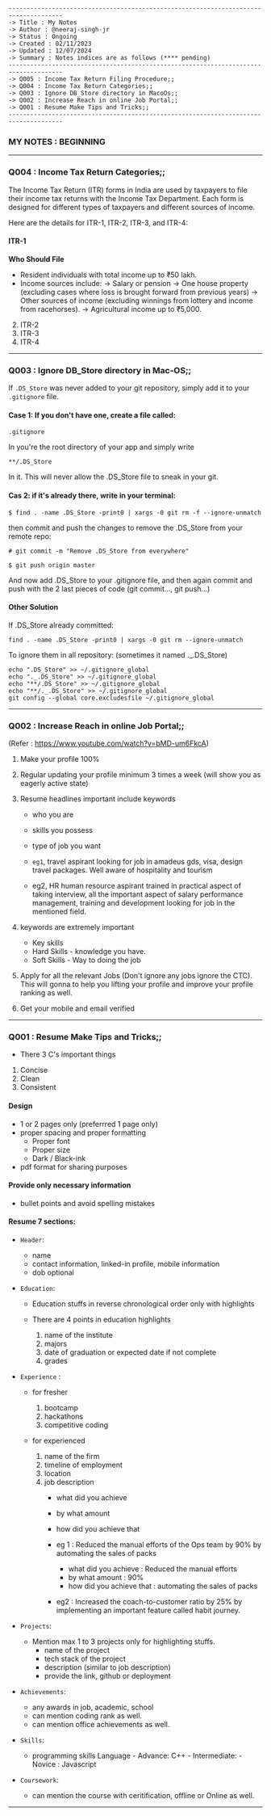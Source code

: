 ````
-------------------------------------------------------------------------------------
-> Title : My Notes
-> Author : @neeraj-singh-jr
-> Status : Ongoing
-> Created : 02/11/2023
-> Updated : 12/07/2024
-> Summary : Notes indices are as follows (**** pending)
-------------------------------------------------------------------------------------
-> Q005 : Income Tax Return Filing Procedure;;
-> Q004 : Income Tax Return Categories;;
-> Q003 : Ignore DB_Store directory in MacoOs;;
-> Q002 : Increase Reach in online Job Portal;;
-> Q001 : Resume Make Tips and Tricks;;
-------------------------------------------------------------------------------------
````

### MY NOTES : BEGINNING 

-------------------------------------------------------------------------------------
### Q004 : Income Tax Return Categories;;

The Income Tax Return (ITR) forms in India are used by taxpayers to file 
their income tax returns with the Income Tax Department. Each form is 
designed for different types of taxpayers and different sources of income. 

Here are the details for ITR-1, ITR-2, ITR-3, and ITR-4:

#### ITR-1

**Who Should File**

- Resident individuals with total income up to ₹50 lakh.
- Income sources include:
    -> Salary or pension
    -> One house property (excluding cases where loss is brought forward from
       previous years)
    -> Other sources of income (excluding winnings from lottery and income
       from racehorses).
    -> Agricultural income up to ₹5,000.





2) ITR-2
3) ITR-3
4) ITR-4





-------------------------------------------------------------------------------------
### Q003 : Ignore DB_Store directory in Mac-OS;;

If `.DS_Store` was never added to your git repository, simply add it to your 
`.gitignore` file.

#### Case 1:  If you don't have one, create a file called:
```
.gitignore
```

In you're the root directory of your app and simply write
```
**/.DS_Store
```

In it. This will never allow the .DS_Store file to sneak in your git.

#### Cas 2: if it's already there, write in your terminal:
```
$ find . -name .DS_Store -print0 | xargs -0 git rm -f --ignore-unmatch
```
then commit and push the changes to remove the .DS_Store from your remote repo:
```
# git commit -m "Remove .DS_Store from everywhere"

$ git push origin master
```
And now add .DS_Store to your .gitignore file, and then again commit and push 
with the 2 last pieces of code (git commit..., git push...)


#### Other Solution

If .DS_Store already committed:
```
find . -name .DS_Store -print0 | xargs -0 git rm --ignore-unmatch
```

To ignore them in all repository: (sometimes it named ._.DS_Store)

```
echo ".DS_Store" >> ~/.gitignore_global
echo "._.DS_Store" >> ~/.gitignore_global
echo "**/.DS_Store" >> ~/.gitignore_global
echo "**/._.DS_Store" >> ~/.gitignore_global
git config --global core.excludesfile ~/.gitignore_global
```


-------------------------------------------------------------------------------------
### Q002 : Increase Reach in online Job Portal;;

(Refer : https://www.youtube.com/watch?v=bMD-um6FkcA)

1) Make your profile 100% 

2) Regular updating your profile minimum 3 times a week (will show you as eagerly 
active state)

3) Resume headlines important include keywords 	
    - who you are
    - skills you possess
    - type of job you want

    - `eg1`, travel aspirant looking for job in amadeus gds, visa, 
    design travel packages. Well aware of hospitality and tourism 

    - eg2, HR human resource aspirant trained in practical aspect of 
    taking interview, all the important aspect of salary performance 
    management, training and development looking for job in the mentioned field.

4) keywords are extremely important
    - Key skills 
    - Hard Skills - knowledge you have.
    - Soft Skills - Way to doing the job

5) Apply for all the relevant Jobs (Don't ignore any jobs ignore the CTC). This will 
gonna to help you lifting your profile and improve your profile ranking as well.

6) Get your mobile and email verified


-------------------------------------------------------------------------------------
### Q001 : Resume Make Tips and Tricks;;

- There 3 C's important things 
1) Concise 
2) Clean  
3) Consistent 


#### Design 
- 1 or 2 pages only (preferrred 1 page only)
- proper spacing and proper formatting
    - Proper font 
    - Proper size 
    - Dark / Black-ink
- pdf format for sharing purposes

#### Provide only necessary information

- bullet points and avoid spelling mistakes 

#### Resume 7 sections:
- `Header`: 
	- name 
	- contact information, linked-in profile, mobile information
	- dob optional

- `Education`:
  - Education stuffs in reverse chronological order only with highlights

  - There are 4 points in education highlights
     1. name of the institute 
     2. majors 
     3. date of graduation or expected date if not complete 
     4. grades

- `Experience` :
  - for fresher
     1. bootcamp
     2. hackathons 
	 3. competitive coding

  - for experienced
    1. name of the firm
    2. timeline of employment
    3. location 
    4. job description
       - what did you achieve 
       - by what amount
       - how did you achieve that
       - eg 1 : Reduced the manual efforts of the Ops team by 
         90% by automating the sales of packs
         - what did you achieve : Reduced the manual efforts
         - by what amount : 90% 
         - how did you achieve that : automating the sales of packs 

       - eg2 : Increased the coach-to-customer ratio by 25% by 
         implementing an important feature called habit journey.

- `Projects`:
	- Mention max 1 to 3 projects only for highlighting stuffs.
	  - name of the project
      - tech stack of the project
      - description (similar to job description)
      - provide the link, github or deployment

- `Achievements`:
	- any awards in job, academic, school
	- can mention coding rank as well.
    - can mention office achievements as well.

- `Skills`:
	- programming skills 
		Language 
			- Advance: C++
			- Intermediate:
			- Novice : Javascript
- `Coursework`:
	- can mention the course with ceritification, offline or Online as well.

-------------------------------------------------------------------------------------